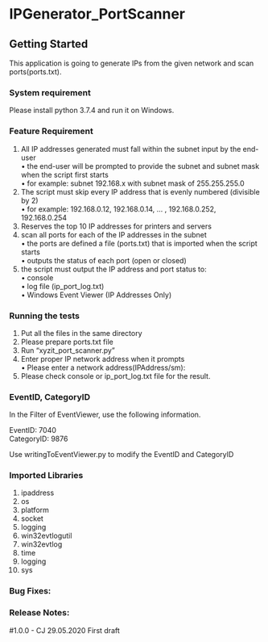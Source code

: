 # IPGenerator_PortScanner

## Getting Started
This application is going to generate IPs from the given network and scan ports(ports.txt).

### System requirement
Please install python 3.7.4 and run it on Windows.

### Feature Requirement
1.	All IP addresses generated must fall within the subnet input by the end-user <br/>
    •	the end-user will be prompted to provide the subnet and subnet mask when the script first starts <br/>
    •	for example: subnet 192.168.x with subnet mask of 255.255.255.0 <br/>
2.	The script must skip every IP address that is evenly numbered (divisible by 2) <br/>
    •	for example: 192.168.0.12, 192.168.0.14, … , 192.168.0.252, 192.168.0.254 
3.	Reserves the top 10 IP addresses for printers and servers 
4.	scan all ports for each of the IP addresses in the subnet  <br/>
    •	the ports are defined a file (ports.txt) that is imported when the script starts  <br/>
    •	outputs the status of each port (open or closed) 
5.	the script must output the IP address and port status to: <br/>
    •	console <br/>
    •	log file (ip_port_log.txt)<br/>
    •	Windows Event Viewer (IP Addresses Only)<br/>

### Running the tests
1.	Put all the files in the same directory
2.	Please prepare ports.txt file 
3.	Run “xyzit_port_scanner.py” 
4.	Enter proper IP network address when it prompts<br/>
    •	Please enter a network address(IPAddress/sm):
5.	Please check console or ip_port_log.txt file for the result.

### EventID, CategoryID
In the Filter of EventViewer, use the following information. <br/>

EventID: 7040<br/>
CategoryID: 9876<br/>

Use writingToEventViewer.py to modify the EventID and CategoryID

### Imported Libraries
1.	ipaddress
2.	os
3.	platform
4.	socket
5.	logging
6.	win32evtlogutil
7.	win32evtlog
8.	time
9.	logging
10.	sys


### Bug Fixes:

### Release Notes:
#1.0.0 - CJ 29.05.2020 First draft

